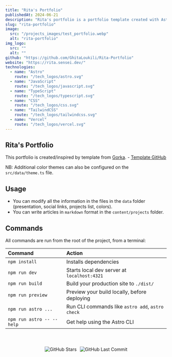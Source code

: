 ```yaml
---
title: "Rita's Portfolio"
publishedAt: 2024-06-21
description: "Rita's portfolio is a portfolio template created with Astro and TailwindCSS."
slug: "rita-portfolio"
image: 
  src: "/projects_images/test_portfolio.webp"
  alt: "rita-portfolio"
img_logo: 
  src: ""
  alt: ""
github: "https://github.com/GhitaLoukili/Rita-Portfolio"
website: "https://rita.sensei.dev/"
technologies:
  - name: "Astro"
    route: "/tech_logos/astro.svg"
  - name: "JavaScript"
    route: "/tech_logos/javascript.svg"
  - name: "TypeScript"
    route: "/tech_logos/typescript.svg"
  - name: "CSS"
    route: "/tech_logos/css.svg"
  - name: "TailwindCSS"
    route: "/tech_logos/tailwindcss.svg"
  - name: "Vercel"
    route: "/tech_logos/vercel.svg"
---
```


##  Rita's Portfolio

This portfolio is created/inspired by template from [Gorka](https://gorka.iand.dev). - [Template GitHub](https://github.com/GRKdev/astro-portfolio)

NB: Additional color themes can also be configured on the `src/data/theme.ts` file.

## Usage

- You can modify all the information in the files in the `data` folder (presentation, social links, projects list, colors).
- You can write articles in `markdown` format in the `content/projects` folder.

## Commands

All commands are run from the root of the project, from a terminal:

| Command                   | Action                                           |
| :------------------------ | :----------------------------------------------- |
| `npm install`             | Installs dependencies                            |
| `npm run dev`             | Starts local dev server at `localhost:4321`      |
| `npm run build`           | Build your production site to `./dist/`          |
| `npm run preview`         | Preview your build locally, before deploying     |
| `npm run astro ...`       | Run CLI commands like `astro add`, `astro check` |
| `npm run astro -- --help` | Get help using the Astro CLI                     |


<div style="display: flex; justify-content: center; padding-top: 40px">
  <img src="https://img.shields.io/github/stars/GhitaLoukili/Rita-Portfolio" alt="GitHub Stars" style="margin-right: 10px;"/>
  <img src="https://img.shields.io/github/last-commit/GhitaLoukili/Rita-Portfolio" alt="GitHub Last Commit" />
</div>